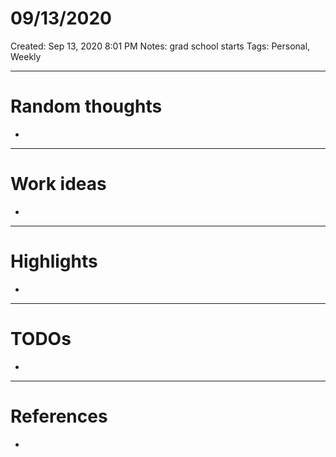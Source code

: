 # 09/13/2020

Created: Sep 13, 2020 8:01 PM
Notes: grad school starts
Tags: Personal, Weekly

---

# Random thoughts

- 

---

# Work ideas

- 

---

# Highlights

- 

---

# TODOs

- 

---

# References

-